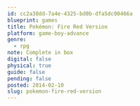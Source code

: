 ```yaml
---
id: cc2a38dd-7a4e-4325-bd0b-dfa5dc00466a
blueprint: games
title: Pokémon: Fire Red Version
platform: game-boy-advance
genre:
  - rpg
note: Complete in box
digital: false
physical: true
guide: false
pending: false
posted: 2014-02-10
slug: pokemon-fire-red-version
---
```


